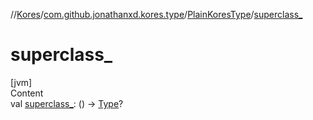 //[Kores](../../index.md)/[com.github.jonathanxd.kores.type](../index.md)/[PlainKoresType](index.md)/[superclass_](superclass_.md)



# superclass_  
[jvm]  
Content  
val [superclass_](superclass_.md): () -> [Type](https://docs.oracle.com/javase/8/docs/api/java/lang/reflect/Type.html)?  



